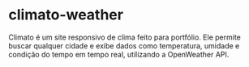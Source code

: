 # climato-weather
Climato é um site responsivo de clima feito para portfólio. Ele permite buscar qualquer cidade e exibe dados como temperatura, umidade e condição do tempo em tempo real, utilizando a OpenWeather API.

